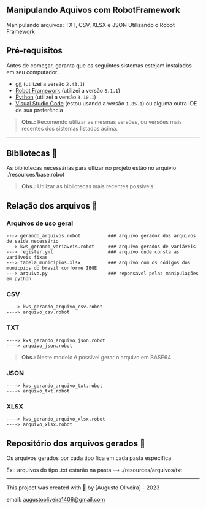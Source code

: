 ## Manipulando Aquivos com RobotFramework
Manipulando arquivos: TXT, CSV, XLSX e JSON
Utilizando o Robot Framework

## Pré-requisitos

Antes de começar, garanta que os seguintes sistemas estejam instalados em seu computador.

- [git](https://git-scm.com/) (utilizei a versão `2.43.1`)
- [Robot Framework](https://robotframework.org/?tab=1#getting-started) (utilizei a versão `6.1.1`)
- [Python](https://www.python.org/downloads/) (utilizei a versão `3.10.1`)
- [Visual Studio Code](https://code.visualstudio.com/) (estou usando a versão `1.85.1`) ou alguma outra IDE de sua preferência

> **Obs.:** Recomendo utilizar as mesmas versões, ou versões mais recentes dos sistemas listados acima.
___
## Bibliotecas 📖
As bibliotecas necessárias para utlizar no projeto estão no arquivio ./resources/base.robot
> **Obs.:** Utilizar as bibliotecas mais recentes possíveis

## Relação dos arquivos  📜
### Arquivos de uso geral

    ---> gerando_arquivos.robot          ### arquivo gerador dos arquivos de saída necessário    
    ---> kws_gerando_variaveis.robot     ### arquivo gerados de variáveis
    ---> register.yml                    ### arquivo onde consta as variáveis fixas
    ---> tabela_municipios.xlsx          ### arquivo com os códigos dos municpios do brasil conforme IBGE
    ---> arquivo.py                      ### reponsável pelas manipulações em python 

### CSV
    ----> kws_gerando_arquivo_csv.robot
    ----> arquivo_csv.robot

### TXT           
    ----> kws_gerando_arquivo_json.robot
    ----> arquivo_json.robot
> **Obs.:** Neste modelo é possível gerar o arquivo em BASE64

### JSON           
    ----> kws_gerando_arquivo_txt.robot
    ----> arquivo_txt.robot

### XLSX           
    ----> kws_gerando_arquivo_xlsx.robot
    ----> arquivo_xlsx.robot

## Repositório dos arquivos gerados   💾
Os arquivos gerados por cada tipo fica em cada pasta específica

Ex.: arquivos do tipo .txt estarão na pasta  -->  ./resources/arquivos/txt 
_____

This project was created with 💛 by [Augusto Oliveira] - 2023

email: augustooliveira1406@gmail.com
